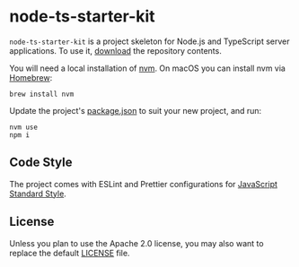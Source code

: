# node-ts-starter-kit

`node-ts-starter-kit` is a project skeleton for Node.js and TypeScript server applications. To use it, [download](https://github.com/vyshane/node-ts-starter-kit/archive/refs/heads/main.zip) the repository contents.

You will need a local installation of [nvm](https://github.com/nvm-sh/nvm). On macOS you can install nvm via [Homebrew](https://brew.sh):

```shell
brew install nvm
```

Update the project's [package.json](package.json) to suit your new project, and run:

```shell
nvm use
npm i
```

## Code Style

The project comes with ESLint and Prettier configurations for [JavaScript Standard Style](https://standardjs.com).

## License 

Unless you plan to use the Apache 2.0 license, you may also want to replace the default [LICENSE](LICENSE) file.